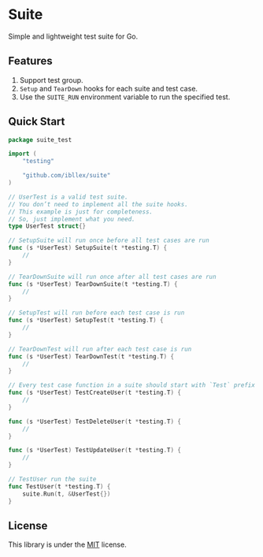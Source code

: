 # Suite

Simple and lightweight test suite for Go.

## Features

1. Support test group.
2. `Setup` and `TearDown` hooks for each suite and test case.
3. Use the `SUITE_RUN` environment variable to run the specified test.

## Quick Start

```go
package suite_test

import (
	"testing"

	"github.com/ibllex/suite"
)

// UserTest is a valid test suite.
// You don’t need to implement all the suite hooks.
// This example is just for completeness.
// So, just implement what you need.
type UserTest struct{}

// SetupSuite will run once before all test cases are run
func (s *UserTest) SetupSuite(t *testing.T) {
	//
}

// TearDownSuite will run once after all test cases are run
func (s *UserTest) TearDownSuite(t *testing.T) {
	//
}

// SetupTest will run before each test case is run
func (s *UserTest) SetupTest(t *testing.T) {
	//
}

// TearDownTest will run after each test case is run
func (s *UserTest) TearDownTest(t *testing.T) {
	//
}

// Every test case function in a suite should start with `Test` prefix
func (s *UserTest) TestCreateUser(t *testing.T) {
	//
}

func (s *UserTest) TestDeleteUser(t *testing.T) {
	//
}

func (s *UserTest) TestUpdateUser(t *testing.T) {
	//
}

// TestUser run the suite
func TestUser(t *testing.T) {
	suite.Run(t, &UserTest{})
}
```

## License

This library is under the [MIT](https://github.com/ibllex/suite/blob/main/LICENSE) license.
